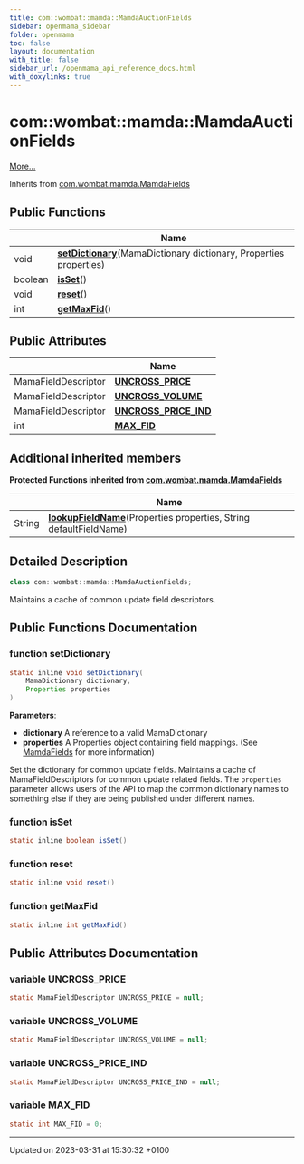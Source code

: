```yaml
---
title: com::wombat::mamda::MamdaAuctionFields
sidebar: openmama_sidebar
folder: openmama
toc: false
layout: documentation
with_title: false
sidebar_url: /openmama_api_reference_docs.html
with_doxylinks: true
---
```


# com::wombat::mamda::MamdaAuctionFields



 [More...](#detailed-description)

Inherits from [com.wombat.mamda.MamdaFields](classcom_1_1wombat_1_1mamda_1_1MamdaFields.html)

## Public Functions

|                | Name           |
| -------------- | -------------- |
| void | **[setDictionary](classcom_1_1wombat_1_1mamda_1_1MamdaAuctionFields.html#function-setdictionary)**(MamaDictionary dictionary, Properties properties) |
| boolean | **[isSet](classcom_1_1wombat_1_1mamda_1_1MamdaAuctionFields.html#function-isset)**() |
| void | **[reset](classcom_1_1wombat_1_1mamda_1_1MamdaAuctionFields.html#function-reset)**() |
| int | **[getMaxFid](classcom_1_1wombat_1_1mamda_1_1MamdaAuctionFields.html#function-getmaxfid)**() |

## Public Attributes

|                | Name           |
| -------------- | -------------- |
| MamaFieldDescriptor | **[UNCROSS_PRICE](classcom_1_1wombat_1_1mamda_1_1MamdaAuctionFields.html#variable-uncross-price)**  |
| MamaFieldDescriptor | **[UNCROSS_VOLUME](classcom_1_1wombat_1_1mamda_1_1MamdaAuctionFields.html#variable-uncross-volume)**  |
| MamaFieldDescriptor | **[UNCROSS_PRICE_IND](classcom_1_1wombat_1_1mamda_1_1MamdaAuctionFields.html#variable-uncross-price-ind)**  |
| int | **[MAX_FID](classcom_1_1wombat_1_1mamda_1_1MamdaAuctionFields.html#variable-max-fid)**  |

## Additional inherited members

**Protected Functions inherited from [com.wombat.mamda.MamdaFields](classcom_1_1wombat_1_1mamda_1_1MamdaFields.html)**

|                | Name           |
| -------------- | -------------- |
| String | **[lookupFieldName](classcom_1_1wombat_1_1mamda_1_1MamdaFields.html#function-lookupfieldname)**(Properties properties, String defaultFieldName) |


## Detailed Description

```java
class com::wombat::mamda::MamdaAuctionFields;
```


Maintains a cache of common update field descriptors. 

## Public Functions Documentation

### function setDictionary

```java
static inline void setDictionary(
    MamaDictionary dictionary,
    Properties properties
)
```


**Parameters**: 

  * **dictionary** A reference to a valid MamaDictionary 
  * **properties** A Properties object containing field mappings. (See [MamdaFields](classcom_1_1wombat_1_1mamda_1_1MamdaFields.html) for more information) 


Set the dictionary for common update fields. Maintains a cache of MamaFieldDescriptors for common update related fields. The `properties` parameter allows users of the API to map the common dictionary names to something else if they are being published under different names.


### function isSet

```java
static inline boolean isSet()
```


### function reset

```java
static inline void reset()
```


### function getMaxFid

```java
static inline int getMaxFid()
```


## Public Attributes Documentation

### variable UNCROSS_PRICE

```java
static MamaFieldDescriptor UNCROSS_PRICE = null;
```


### variable UNCROSS_VOLUME

```java
static MamaFieldDescriptor UNCROSS_VOLUME = null;
```


### variable UNCROSS_PRICE_IND

```java
static MamaFieldDescriptor UNCROSS_PRICE_IND = null;
```


### variable MAX_FID

```java
static int MAX_FID = 0;
```


-------------------------------

Updated on 2023-03-31 at 15:30:32 +0100